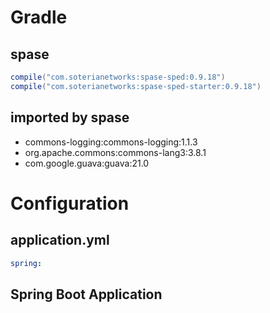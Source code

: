 # Gradle 

## spase 

```groovy
compile("com.soterianetworks:spase-sped:0.9.18")
compile("com.soterianetworks:spase-sped-starter:0.9.18")
```
## imported by spase

* commons-logging:commons-logging:1.1.3
* org.apache.commons:commons-lang3:3.8.1
* com.google.guava:guava:21.0

# Configuration

## application.yml

```yml
spring:


```

## Spring Boot Application

